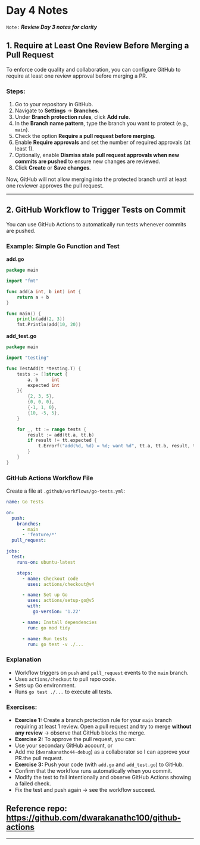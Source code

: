 # Day 4 Notes
`Note:` ***Review Day 3 notes for clarity*** 
## 1. Require at Least One Review Before Merging a Pull Request

To enforce code quality and collaboration, you can configure GitHub to require at least one review approval before merging a PR.

### Steps:
1. Go to your repository in GitHub.
2. Navigate to **Settings** → **Branches**.
3. Under **Branch protection rules**, click **Add rule**.
4. In the **Branch name pattern**, type the branch you want to protect (e.g., `main`).
5. Check the option **Require a pull request before merging**.
6. Enable **Require approvals** and set the number of required approvals (at least 1).
7. Optionally, enable **Dismiss stale pull request approvals when new commits are pushed** to ensure new changes are reviewed.
8. Click **Create** or **Save changes**.

Now, GitHub will not allow merging into the protected branch until at least one reviewer approves the pull request.

---

## 2. GitHub Workflow to Trigger Tests on Commit

You can use GitHub Actions to automatically run tests whenever commits are pushed.

### Example: Simple Go Function and Test

**add.go**
```go
package main

import "fmt"

func add(a int, b int) int {
	return a + b
}

func main() {
	println(add(2, 3))
	fmt.Println(add(10, 20))

```

**add_test.go**
```go
package main

import "testing"

func TestAdd(t *testing.T) {
	tests := []struct {
		a, b     int
		expected int
	}{
		{2, 3, 5},
		{0, 0, 0},
		{-1, 1, 0},
		{10, -5, 5},
	}

	for _, tt := range tests {
		result := add(tt.a, tt.b)
		if result != tt.expected {
			t.Errorf("add(%d, %d) = %d; want %d", tt.a, tt.b, result, tt.expected)
		}
	}
}

```

### GitHub Actions Workflow File

Create a file at `.github/workflows/go-tests.yml`:

```yaml
name: Go Tests

on:
  push:
    branches:
      - main
      - 'feature/*'
  pull_request:

jobs:
  test:
    runs-on: ubuntu-latest

    steps:
      - name: Checkout code
        uses: actions/checkout@v4

      - name: Set up Go
        uses: actions/setup-go@v5
        with:
          go-version: '1.22'   

      - name: Install dependencies
        run: go mod tidy

      - name: Run tests
        run: go test -v ./...
```

### Explanation
- Workflow triggers on `push` and `pull_request` events to the `main` branch.
- Uses `actions/checkout` to pull repo code.
- Sets up Go environment.
- Runs `go test ./...` to execute all tests.

### Exercises:
- **Exercise 1:** Create a branch protection rule for your `main` branch requiring at least 1 review. Open a pull request and try to merge **without any review** → observe that GitHub blocks the merge.
- **Exercise 2:** To approve the pull request, you can:
- Use your secondary GitHub account, or
- Add me (`dwarakanathc44-debug`) as a collaborator so I can approve your PR.the pull request.
- **Exercise 3:**  Push your code (with `add.go` and `add_test.go`) to GitHub.
- Confirm that the workflow runs automatically when you commit.
- Modify the test to fail intentionally and observe GitHub Actions showing a failed check.
- Fix the test and push again → see the workflow succeed.

## Reference repo: https://github.com/dwarakanathc100/github-actions
---

